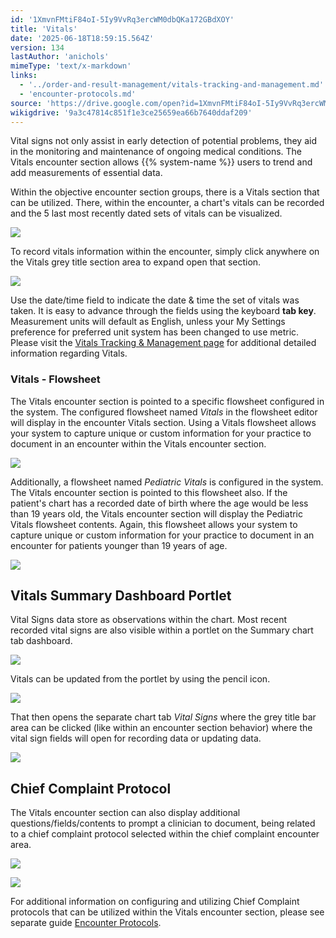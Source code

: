 ```yaml
---
id: '1XmvnFMtiF84oI-5Iy9VvRq3ercWM0dbQKa172GBdXOY'
title: 'Vitals'
date: '2025-06-18T18:59:15.564Z'
version: 134
lastAuthor: 'anichols'
mimeType: 'text/x-markdown'
links:
  - '../order-and-result-management/vitals-tracking-and-management.md'
  - 'encounter-protocols.md'
source: 'https://drive.google.com/open?id=1XmvnFMtiF84oI-5Iy9VvRq3ercWM0dbQKa172GBdXOY'
wikigdrive: '9a3c47814c851f1e3ce25659ea66b7640ddaf209'
---
```

Vital signs not only assist in early detection of potential problems, they aid in the monitoring and maintenance of ongoing medical conditions. The Vitals encounter section allows {{% system-name %}} users to trend and add measurements of essential data.

Within the objective encounter section groups, there is a Vitals section that can be utilized.  There, within the encounter, a chart's vitals can be recorded and the 5 last most recently dated sets of vitals can be visualized.

![](../vitals.assets/528f073aac814c0890cfc7c9a697f810.png)

To record vitals information within the encounter, simply click anywhere on the  Vitals grey title section area to expand open that section.

![](../vitals.assets/b27299896d1d8adaaf095d719782b358.png)

Use the date/time field to indicate the date & time the set of vitals was taken.  It is easy to advance through the fields using the keyboard **tab key**.  Measurement units will default as English, unless your My Settings preference for preferred unit system has been changed to use metric.   Please visit the [Vitals Tracking & Management page](../order-and-result-management/vitals-tracking-and-management.md) for additional detailed information regarding Vitals.

### Vitals - Flowsheet

The Vitals encounter section is pointed to a specific flowsheet configured in the system. The configured flowsheet named *Vitals* in the flowsheet editor will display in the encounter Vitals section.  Using a Vitals flowsheet allows your system to capture unique or custom information for your practice to document in an encounter within the Vitals encounter section.

![](../vitals.assets/ccb07ad772f9572e538d15f4aafdc6dc.png)

Additionally, a flowsheet named *Pediatric Vitals* is configured in the system.  The Vitals encounter section is pointed to this flowsheet also. If the patient's chart has a recorded date of birth where the age would be less than 19 years old, the Vitals encounter section will display the Pediatric Vitals flowsheet contents.  Again, this flowsheet allows your system to capture unique or custom information for your practice to document in an encounter for patients younger than 19 years of age.

![](../vitals.assets/3adee2dcd837a2166552a668ec7094c4.png)

## Vitals Summary Dashboard Portlet

Vital Signs data store as observations within the chart.  Most recent recorded vital signs are also visible within a portlet on the Summary chart tab dashboard.

![](../vitals.assets/9232fa40c45fb178ff10add4a4e4ac94.png)

Vitals can be updated from the portlet by using the pencil icon.

![](../vitals.assets/ff695249125b775887659f92601c26eb.png)

That then opens the separate chart tab *Vital Signs* where the grey title bar area can be clicked (like within an encounter section behavior) where the vital sign fields will open for recording data or updating data.

![](../vitals.assets/a3d0bcfe1f0765ffe8a4f125eb65ccf9.png)

## Chief Complaint Protocol

The Vitals encounter section can also display additional questions/fields/contents to prompt a clinician to document, being related to a chief complaint protocol selected within the chief complaint encounter area.

![](../vitals.assets/6b271c7ad8ea438e6e7ab682bb7077b5.png)

![](../vitals.assets/93fb92104ca1e72e2fd898f716859351.png)

For additional information on configuring and utilizing Chief Complaint protocols that can be utilized within the Vitals encounter section, please see separate guide [Encounter Protocols](encounter-protocols.md).
